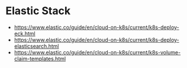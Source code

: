 # Elastic Stack

- https://www.elastic.co/guide/en/cloud-on-k8s/current/k8s-deploy-eck.html
- https://www.elastic.co/guide/en/cloud-on-k8s/current/k8s-deploy-elasticsearch.html
- https://www.elastic.co/guide/en/cloud-on-k8s/current/k8s-volume-claim-templates.html
